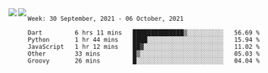 <a href="https://github.com/anuraghazra/github-readme-stats">
  <img align="left" src="https://github-readme-stats.vercel.app/api?username=Tanesan&count_private=true&show_icons=true" />
</a>
<a href="https://github.com/anuraghazra/github-readme-stats">
  <img align="left" src="https://github-readme-stats.vercel.app/api/top-langs/?username=Tanesan" />
</a>

<!--START_SECTION:waka-->
```text
Week: 30 September, 2021 - 06 October, 2021

Dart         6 hrs 11 mins   ██████████████▒░░░░░░░░░░   56.69 % 
Python       1 hr 44 mins    ████░░░░░░░░░░░░░░░░░░░░░   15.94 % 
JavaScript   1 hr 12 mins    ██▓░░░░░░░░░░░░░░░░░░░░░░   11.02 % 
Other        33 mins         █▒░░░░░░░░░░░░░░░░░░░░░░░   05.03 % 
Groovy       26 mins         █░░░░░░░░░░░░░░░░░░░░░░░░   04.04 % 
```
<!--END_SECTION:waka-->
